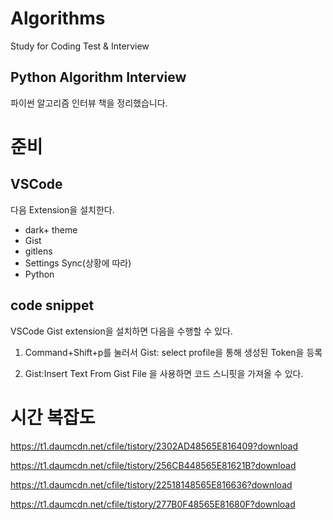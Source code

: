 # Algorithms
Study for Coding Test & Interview 

## Python Algorithm Interview 

파이썬 알고리즘 인터뷰 책을 정리했습니다. 

# 준비 

## VSCode

다음 Extension을 설치한다.

- dark+ theme 
- Gist 
- gitlens
- Settings Sync(상황에 따라) 
- Python 

## code snippet

VSCode Gist extension을 설치하면 다음을 수행할 수 있다.

1. Command+Shift+p를 눌러서 Gist: select profile을 통해 생성된 Token을 등록

2. Gist:Insert Text From Gist File 을 사용하면 코드 스니핏을 가져올 수 있다. 


# 시간 복잡도 

https://t1.daumcdn.net/cfile/tistory/2302AD48565E816409?download

https://t1.daumcdn.net/cfile/tistory/256CB448565E81621B?download

https://t1.daumcdn.net/cfile/tistory/22518148565E816636?download

https://t1.daumcdn.net/cfile/tistory/277B0F48565E81680F?download
